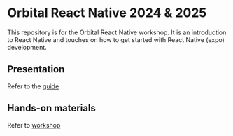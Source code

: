 # Orbital React Native 2024 & 2025

This repository is for the Orbital React Native workshop. It is an introduction to React Native and touches on how to get started with React Native (expo) development.

## Presentation

Refer to the [guide](./guide.md)

## Hands-on materials
Refer to [workshop](./workshop/blank/)
